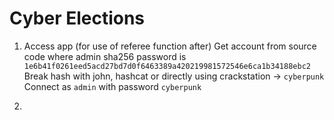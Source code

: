 # Cyber Elections

1. Access app (for use of referee function after)
Get account from source code where admin sha256 password is `1e6b41f0261eed5acd27bd7d0f6463389a420219981572546e6ca1b34188ebc2`
Break hash with john, hashcat or directly using crackstation -> `cyberpunk`
Connect as `admin` with password `cyberpunk`

2. 
